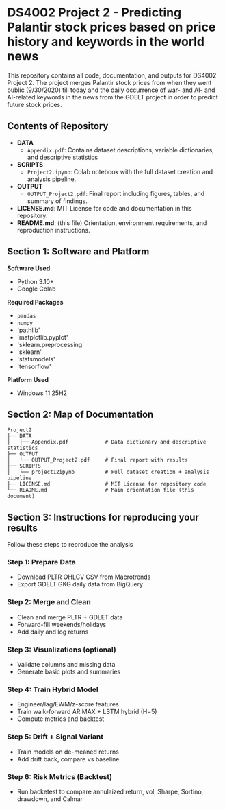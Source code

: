 # DS4002 Project 2 - Predicting Palantir stock prices based on price history and keywords in the world news
This repository contains all code, documentation, and outputs for DS4002 Project 2. The project merges Palantir stock prices from when they went public (9/30/2020) till today and the daily occurrence of war- and AI- and AI-related keywords in the news from the GDELT project in order to predict future stock prices.  

## Contents of Repository 
- **DATA**
  - `Appendix.pdf`: Contains dataset descriptions, variable dictionaries, and descriptive statistics
- **SCRIPTS**
  - `Project2.ipynb`: Colab notebook with the full dataset creation and analysis pipeline.
- **OUTPUT**
  - `OUTPUT_Project2.pdf`: Final report including figures, tables, and summary of findings.
- **LICENSE.md**: MIT License for code and documentation in this repository.
- **README.md**: (this file) Orientation, environment requirements, and reproduction instructions.

## Section 1: Software and Platform
**Software Used**
- Python 3.10+  
- Google Colab

**Required Packages**
- `pandas`  
- `numpy`
- 'pathlib'
- 'matplotlib.pyplot'
- 'sklearn.preprocessing'
- 'sklearn'
- 'statsmodels'
- 'tensorflow'
  
**Platform Used**
- Windows 11 25H2

## Section 2: Map of Documentation
```
Project2
├── DATA
│   ├── Appendix.pdf            # Data dictionary and descriptive statistics
├── OUTPUT
│   └── OUTPUT_Project2.pdf     # Final report with results
├── SCRIPTS
│   └── project12ipynb          # Full dataset creation + analysis pipeline
├── LICENSE.md                  # MIT License for repository code
└── README.md                   # Main orientation file (this document)
```

## Section 3: Instructions for reproducing your results
Follow these steps to reproduce the analysis 

### Step 1: Prepare Data
- Download PLTR OHLCV CSV from Macrotrends
- Export GDELT GKG daily data from BigQuery 

### Step 2: Merge and Clean
- Clean and merge PLTR + GDLET data
- Forward-fill weekends/holidays
- Add daily and log returns 

### Step 3: Visualizations (optional)
- Validate columns and missing data
- Generate basic plots and summaries

### Step 4: Train Hybrid Model
- Engineer/lag/EWM/z-score features
- Train walk-forward ARIMAX + LSTM hybrid (H=5)
- Compute metrics and backtest 

### Step 5: Drift + Signal Variant
- Train models on de-meaned returns
- Add drift back, compare vs baseline

### Step 6: Risk Metrics (Backtest) 
- Run backetest to compare annulaized return, vol, Sharpe, Sortino, drawdown, and Calmar 
